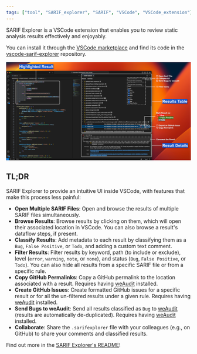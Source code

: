 ```yaml
---
tags: ["tool", "SARIF_explorer", "SARIF", "VSCode", "VSCode_extension"]
---
```


SARIF Explorer is a VSCode extension that enables you to review static analysis results effectively and enjoyably.

You can install it through the [VSCode marketplace](https://marketplace.visualstudio.com/items?itemName=trailofbits.sarif-explorer) and find its code in the [vscode-sarif-explorer](https://github.com/trailofbits/vscode-sarif-explorer) repository.

![](/assets/img/2024-04-20-sarif-explorer.png)

## TL;DR 
SARIF Explorer to provide an intuitive UI inside VSCode, with features that make this process less painful:
  - **Open Multiple SARIF Files**: Open and browse the results of multiple SARIF files simultaneously.
  - **Browse Results**: Browse results by clicking on them, which will open their associated location in VSCode. You can also browse a result's dataflow steps, if present.
  - **Classify Results**: Add metadata to each result by classifying them as a `Bug`, `False Positive`, or `Todo`, and adding a custom text comment.
  - **Filter Results**: Filter results by keyword, path (to include or exclude), level (`error`, `warning`, `note`, or `none`), and status (`Bug`, `False Positive`, or `Todo`). You can also hide all results from a specific SARIF file or from a specific rule.
  - **Copy GitHub Permalinks**: Copy a GitHub permalink to the location associated with a result. Requires having [weAudit](https://github.com/trailofbits/vscode-weaudit) installed.
  - **Create GitHub Issues**: Create formatted GitHub issues for a specific result or for all the un-filtered results under a given rule. Requires having [weAudit](https://github.com/trailofbits/vscode-weaudit) installed.
  - **Send Bugs to weAudit**: Send all results classified as `Bug` to [weAudit](https://github.com/trailofbits/vscode-weaudit) (results are automatically de-duplicated). Requires having [weAudit](https://github.com/trailofbits/vscode-weaudit) installed.
  - **Collaborate**: Share the `.sarifexplorer` file with your colleagues (e.g., on GitHub) to share your comments and classified results.


Find out more in the [SARIF Explorer's README](https://github.com/trailofbits/vscode-sarif-explorer/blob/main/README.md)!